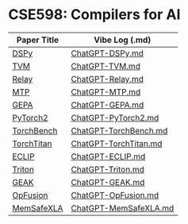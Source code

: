 # CSE598: Compilers for AI

| Paper Title | Vibe Log (.md) |
|-------------|----------------|
| [DSPy](https://arxiv.org/pdf/2310.03714) | [ChatGPT-DSPy.md](./vibe-logs/ChatGPT-DSPy.md) |
| [TVM](https://arxiv.org/abs/1802.04799)  | [ChatGPT-TVM.md](./vibe-logs/ChatGPT-TVM.md)  |
| [Relay](https://arxiv.org/abs/1904.08368) | [ChatGPT-Relay.md](./vibe-logs/ChatGPT-Relay.md) |
| [MTP](https://arxiv.org/pdf/2405.08965)   | [ChatGPT-MTP.md](./vibe-logs/ChatGPT-MTP.md)   |
| [GEPA](https://arxiv.org/pdf/2507.19457) | [ChatGPT-GEPA.md](./vibe-logs/ChatGPT-GEPA.md) |
| [PyTorch2](https://dl.acm.org/doi/pdf/10.1145/3620665.3640366) | [ChatGPT-PyTorch2.md](./vibe-logs/ChatGPT-PyTorch2.md) |
| [TorchBench](https://arxiv.org/pdf/2304.14226) | [ChatGPT-TorchBench.md](./vibe-logs/ChatGPT-TorchBench.md) |
| [TorchTitan](https://arxiv.org/pdf/2410.06511) | [ChatGPT-TorchTitan.md](./vibe-logs/ChatGPT-TorchTitan.md) |
| [ECLIP](https://arxiv.org/pdf/2506.12598) | [ChatGPT-ECLIP.md](./vibe-logs/ChatGPT-ECLIP.md) |
| [Triton](https://www.eecs.harvard.edu/~htk/publication/2019-mapl-tillet-kung-cox.pdf) | [ChatGPT-Triton.md](./vibe-logs/ChatGPT-Triton.md) |
| [GEAK](https://arxiv.org/pdf/2507.23194) | [ChatGPT-GEAK.md](./vibe-logs/ChatGPT-GEAK.md) |
| [OpFusion](https://arxiv.org/abs/2301.13062) | [ChatGPT-OpFusion.md](./vibe-logs/ChatGPT-OpFusion.md) |
| [MemSafeXLA](https://arxiv.org/abs/2206.14148) | [ChatGPT-MemSafeXLA.md](./vibe-logs/ChatGPT-MemSafeXLA.md) |